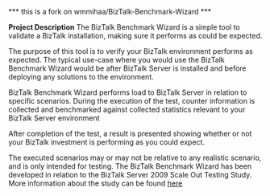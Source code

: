 *** this is a fork on  wmmihaa/BizTalk-Benchmark-Wizard ***

**Project Description**
The BizTalk Benchmark Wizard is a simple tool to validate a BizTalk installation, making sure it performs as could be expected.

The purpose of this tool is to verify your BizTalk environment performs as expected. The typical use-case where you would use the BizTalk Benchmark Wizard would be after BizTalk Server is installed and before deploying any solutions to the environment.

BizTalk Benchmark Wizard performs load to BizTalk Server in relation to specific scenarios. During the execution of the test, counter information is collected and benchmarked against collected statistics relevant to your BizTalk Server environment

After completion of the test, a result is presented showing whether or not your BizTalk investment is performing as you could expect. 

The executed scenarios may or may not be relative to any realistic scenario, and is only intended for testing. The BizTalk Benchmark Wizard has been developed in relation to the BizTalk Server 2009 Scale Out Testing Study. More information about the study can be found [here](http://msdn.microsoft.com/en-us/library/ee377068(BTS.10).aspx)

